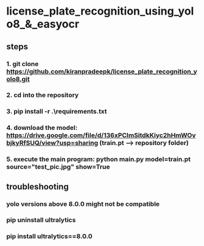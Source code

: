 # license_plate_recognition_using_yolo8_&_easyocr

## steps

### 1. git clone https://github.com/kiranpradeepk/license_plate_recognition_yolo8.git
### 2. cd into the repository
### 3. pip install -r .\requirements.txt
### 4. download the model: https://drive.google.com/file/d/136xPCImSitdkKiyc2hHmWOvbjkyRfSUQ/view?usp=sharing (train.pt --> repository folder)
### 5. execute the main program: python main.py model=train.pt source="test_pic.jpg" show=True

## troubleshooting

### yolo versions above 8.0.0 might not be compatible
### pip uninstall ultralytics
### pip install ultralytics==8.0.0
